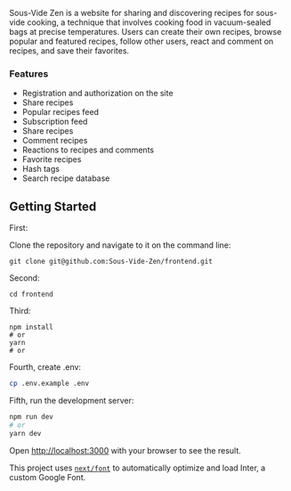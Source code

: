 Sous-Vide Zen is a website for sharing and discovering recipes for sous-vide cooking, a technique that involves cooking food in vacuum-sealed bags at precise temperatures. Users can create their own recipes, browse popular and featured recipes, follow other users, react and comment on recipes, and save their favorites.

### Features

- Registration and authorization on the site
- Share recipes
- Popular recipes feed
- Subscription feed
- Share recipes
- Comment recipes
- Reactions to recipes and comments
- Favorite recipes
- Hash tags
- Search recipe database

## Getting Started

First:

Clone the repository and navigate to it on the command line:

```shell
git clone git@github.com:Sous-Vide-Zen/frontend.git
```

Second:

```shell
cd frontend
```

Third: 

```shell
npm install
# or
yarn
# or
```

Fourth, create .env:

```bash
cp .env.example .env
```

Fifth, run the development server:

```bash
npm run dev
# or
yarn dev
```

Open [http://localhost:3000](http://localhost:3000) with your browser to see the result.

This project uses [`next/font`](https://nextjs.org/docs/basic-features/font-optimization) to automatically optimize and load Inter, a custom Google Font.


